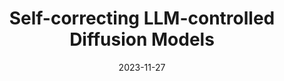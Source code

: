 ---
title: "Self-correcting LLM-controlled Diffusion Models"
collection: publications
permalink: /publication/2023-sld
date: 2023-11-27
venue: Tech Report
highlight: New!
authors: [
	<strong>Tsung-Han Wu*</strong>,
	Long Lian*,
	Joseph E Gonzalez, 
	Boyi Li, 
	Trevor Darrell
]
arxiv: https://arxiv.org/abs/2311.16090
page: https://self-correcting-llm-diffusion.github.io/
code: https://github.com/tsunghan-wu/SLD
---